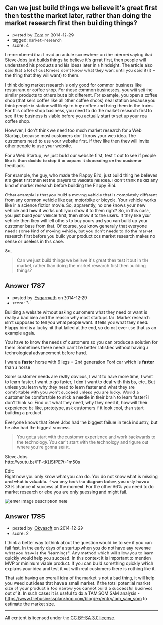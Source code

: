 ## Can we just build things we believe it's great first then test the market later, rather than doing the market research first then building things?

- posted by: [Tom](https://stackexchange.com/users/5541522/tom) on 2014-12-29
- tagged: `market-research`
- score: 4

I remembered that I read an article somewhere on the internet saying that Steve Jobs just builds things he believe it's great first, then people will understand his products and his ideas later in a hindsight. The article also said that a lot of customers don't know what they want until you said it (it = the thing that they will want) to them.

I think doing market research is only good for common business like restaurant or coffee shop. For these common businesses, you will sell the similar products to others but a bit different. For example, you open a coffee shop (that sells coffee like all other coffee shops) near station because you think people in station will likely to buy coffee and bring them to the trains. For this  coffee shop business, you need to do the market research first to see if the business is viable before you actually start to set up your real coffee shop.

However, I don't think we need too much market research for a Web Startup, because most customers don't know your web idea. The customers need to use your website first, if they like then they will invite other people to use your website.

For a Web Startup, we just build our website first, test it out to see if people like it, then decide to stop it or expand it depending on the customer feedback.

For example, the guy, who made the Flappy Bird, just build thing he believes it's great first then let the players to validate his idea. I don't think he did any kind of market research before building the Flappy Bird. 

Other example is that you build a moving vehicle that is completely different from any common vehicle like car, motorbike or bicycle. Your vehicle works like in a science fiction movie. So, apparently, no one knows your new vehicle and how it works until you show it to them right? So, in this case, you just build your vehicle first, then show it to the users. If they like your vehicle then they will tell others to buy yours and you can build up your customer base from that. Of course, you know generally that everyone needs some kind of moving vehicle, but you don't needs to do the market research first before you build your product cos market research makes no sense or useless in this case.

So,

>  Can we just build things we believe it's great then test it out in
> the market, rather than doing the market research first then building
> things?


## Answer 1787

- posted by: [Esqarrouth](https://stackexchange.com/users/3055586/esqarrouth) on 2014-12-29
- score: 3

<p>Building a website without asking customers what they need or want is really a bad idea and the reason why most startups fail. Market research isn't supposed to tell you what people want. It tells you what they need. Flappy bird is a lucky hit that failed at the end, so do not ever use that as an example again. </p>

<p>You have to know the needs of customers so you can produce a solution for them. Sometimes these needs can't be better satisfied without having a technological advancement before hand.</p>

<p>I want a <strong>faster</strong> horse with 6 legs = 2nd generation Ford car which is <strong>faster</strong> than a horse</p>

<p>Some customer needs are really obvious, I want to have more time, I want to learn faster, I want to go faster, I don't want to deal with this bs, etc.. But unless you learn why they need to learn faster and what they are comfortable with you won't succeed unless you are lucky. Would a customer be comfortable to stick a needle in their brain to learn faster? I don't think so. Find out what they need, why they need it, how will their experience be like, prototype, ask customers if it look cool, than start building a product. </p>

<p>Everyone knows that Steve Jobs had the biggest failure in tech industry, but he also had the biggest success. </p>

<blockquote>
  <p>You gotta start with the customer experience and work backwards to the
  technology. You can't start with the technology and figure out where
  you're gonna sell it.</p>
</blockquote>

<p>Steve Jobs<br>
<a href="http://youtu.be/FF-tKLISfPE?t=1m50s" rel="nofollow noreferrer">http://youtu.be/FF-tKLISfPE?t=1m50s</a></p>

<p>Edit:<br>
Right now you only know what you can do. You do not know what is missing and what is valuable. If we only took the diagram below, you only have a 33% chance of success at the moment. For the other 66% you need to do market research or else you are only guessing and might fail.</p>

<p><img src="https://i.stack.imgur.com/dnNH7m.png" alt="enter image description here"></p>



## Answer 1785

- posted by: [Okyasoft](https://stackexchange.com/users/294248/okyasoft) on 2014-12-29
- score: 2

I think a better way to think about the question would be to see if you can fail fast.
In the early days of a startup when you do not have any revenue what you have is the 
"learnings". Any method which will allow you to learn quickly would help you succeed. In this context it is important to mention MVP or minimum viable product. If you can build something quickly which explains your idea and test it out with real customers there is nothing like it.

That said having an overall idea of the market is not a bad thing, it will help you weed out ideas that have a small market. If the total potential market size of your product is too narrow you cannot build a successful business out of it. In such cases it is useful to do a TAM SOM SAM analysis - https://www.thebusinessplanshop.com/blog/en/entry/tam_sam_som to estimate the market size.




---

All content is licensed under the [CC BY-SA 3.0 license](https://creativecommons.org/licenses/by-sa/3.0/).
